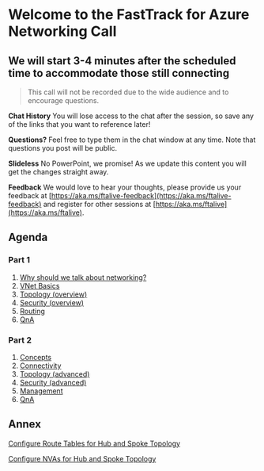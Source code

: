 # Welcome to the FastTrack for Azure Networking Call

## We will start 3-4 minutes after the scheduled time to accommodate those still connecting

> This call will not be recorded due to the wide audience and to encourage
> questions.

**Chat History** You will lose access to the chat after the session, so save any of the links that you want to reference later!

**Questions?** Feel free to type them in the chat window at any time. Note that
questions you post will be public.

**Slideless** No PowerPoint, we promise! As we update this content you will get
the changes straight away.

**Feedback** We would love to hear your thoughts, please provide us your feedback at [https://aka.ms/ftalive-feedback](https://aka.ms/ftalive-feedback)
and register for other sessions at [https://aka.ms/ftalive](https://aka.ms/ftalive).

## Agenda

### Part 1

1. [Why should we talk about networking?](./why.md)
1. [VNet Basics](./basics.md)
1. [Topology (overview)](./topology-overview.md)
1. [Security (overview)](./security-overview.md)
1. [Routing](./routing.md)
1. [QnA](./faq.md)

### Part 2

1. [Concepts](./concepts.md)
1. [Connectivity](./connectivity.md)
1. [Topology (advanced)](./topology-advanced.md)
1. [Security (advanced)](./security-advanced.md)
1. [Management](./mgmt.md)
1. [QnA](./faq.md)

## Annex

[Configure Route Tables for Hub and Spoke
Topology](./configure-route-tables-for-hub-and-spoke-topology/rt-hub-spoke.md)

[Configure NVAs for Hub and Spoke
Topology](./configure-nva-for-hub-and-spoke-topology/01.md)
